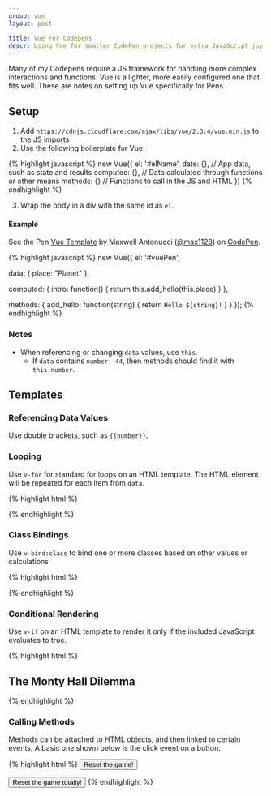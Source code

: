 ```yaml
---
group: vue
layout: post

title: Vue For Codepens
descr: Using Vue for smaller CodePen projects for extra JavaScript joy
---
```


Many of my Codepens require a JS framework for handling more complex interactions and functions. Vue is a lighter, more easily configured one that fits well. These are notes on setting up Vue specifically for Pens.

## Setup

1. Add `https://cdnjs.cloudflare.com/ajax/libs/vue/2.3.4/vue.min.js` to the JS imports
2. Use the following boilerplate for Vue:

{% highlight javascript %}
new Vue({
  el: '#elName',
  date: {}, // App data, such as state and results
  computed: {}, // Data calculated through functions or other means
  methods: {} // Functions to call in the JS and HTML
})
{% endhighlight %}

3. Wrap the body in a div with the same id as `el`.

#### Example

<p data-height="265" data-theme-id="0" data-slug-hash="Mqyazo" data-default-tab="js,result" data-user="max1128" data-pen-title="Vue Template" data-preview="true" class="codepen">See the Pen <a href="https://codepen.io/max1128/pen/Mqyazo/">Vue Template</a> by Maxwell Antonucci (<a href="https://codepen.io/max1128">@max1128</a>) on <a href="https://codepen.io">CodePen</a>.</p>
<script async src="https://static.codepen.io/assets/embed/ei.js"></script>

{% highlight javascript %}
new Vue({
  el: '#vuePen',

  data: {
    place: "Planet"
  },

  computed: {
    intro: function() { return this.add_hello(this.place) }
  },

  methods: {
    add_hello: function(string) { return `Hello ${string}!` }
  }
});
{% endhighlight %}

### Notes

* When referencing or changing `data` values, use `this`.
  * If `data` contains `number: 44`, then methods should find it with `this.number`.

## Templates

### Referencing Data Values

Use double brackets, such as `{{number}}`.

### Looping

Use `v-for` for standard for loops on an HTML template. The HTML element will be repeated for each item from `data`.

{% highlight html %}
<div v-for="(door) in doors"></div>

<div v-for="(door, index) in doors"></div>
<!-- Can optionally include the index of the for loop if needed for reference -->
{% endhighlight %}

### Class Bindings

Use `v-bind:class` to bind one or more classes based on other values or calculations

{% highlight html %}
<div v-bind:class="{ active: isActive }"></div>
<!-- If isActive is true, the 'active' class is added. First class, then value! -->

<div class="door" v-bind:class="{ 'door-revealed' : revealed_door === index || finished }"></div>
<!-- You can use more complex logic to determine if a class is added, or save this logic to data or methods and reference that -->

<div class="static" v-bind:class="{ active: isActive, 'text-danger': hasError }"></div>
<!-- You can separate multiple class bindings with a comma -->
{% endhighlight %}

### Conditional Rendering

Use `v-if` on an HTML template to render it only if the included JavaScript evaluates to true.

{% highlight html %}
<h2 v-if="finished === false">
  The Monty Hall Dilemma
</h2>
<!-- Only see this header if finished is false -->

<template v-if="this.finished === false"></template>
<!-- Use template to render elements inside the container without the template wrapper included -->

<template v-if="this.finished === false"></template>
<template v-else></template>
<!-- You can render something in the element/templates place if desired -->

<template v-if="selected_door !== false && finished === false"></template>
<!-- Can use more complex JS if needed, including defined methods -->
{% endhighlight %}

### Calling Methods

Methods can be attached to HTML objects, and then linked to certain events. A basic one shown below is the click event on a button.

{% highlight html %}
<button class="btn btn-success" href="javascript:void(0)" role="button" v-on:click="reset()">
  Reset the game!
</button>
<!-- This calls the "reset" method from the JS -->

<button class="btn btn-success" href="javascript:void(0)" role="button" v-on:click="reset('full')">
  Reset the game totally!
</button>
<!-- You can also pass arguments into methods this way, with straight values or ones in data variables -->
{% endhighlight %}
